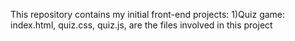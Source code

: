 This repository contains my initial front-end projects:
1)Quiz game: index.html, quiz.css, quiz.js, are the files involved in this project
